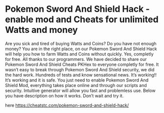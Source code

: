 # Pokemon Sword And Shield Hack - enable mod and Cheats for unlimited Watts and money

Are you sick and tired of buying Watts and Coins? Do you have not enough money? You are in the right place, on our Pokemon Sword And Shield Hack will help you how to farm Watts and Coins without quickly. Yes, completly for free.
All thanks to our programmers. We have decided to share our Pokemon Sword And Shield Cheats PKHex to everyone completly for free. It wasn’t easy to break through Pokemon Sword And Shield security, we did the hard work.
Hundreds of tests and know sensational news. It’s working!! It’s working and it is safe. You just need to enable Pokemon Sword And Shield Mod, everything takes place online and through our scripts and security. Intuitive generator will allow you fast and problemless use. Below you have description on how it works. Don’t wait and try it.

here https://cheatstc.com/pokemon-sword-and-shield-hack/

